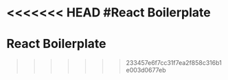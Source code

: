 <<<<<<< HEAD
#React Boilerplate
=======
# React Boilerplate
>>>>>>> 233457e6f7cc31f7ea2f858c316b1e003d0677eb
